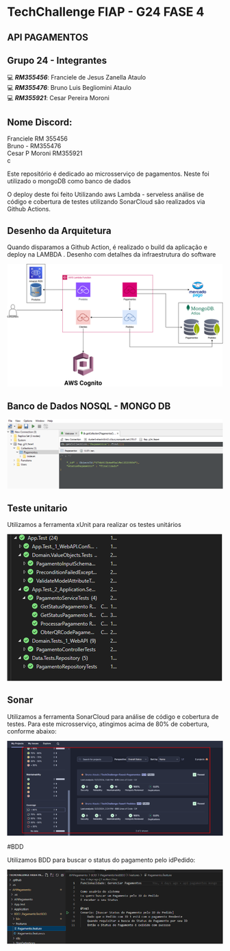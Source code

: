 # TechChallenge FIAP - G24 FASE 4

## API PAGAMENTOS


## Grupo 24 - Integrantes
💻 *<b>RM355456</b>*: Franciele de Jesus Zanella Ataulo </br>
💻 *<b>RM355476</b>*: Bruno Luis Begliomini Ataulo </br>
💻 *<b>RM355921</b>*: Cesar Pereira Moroni </br>


## Nome Discord:
Franciele RM 355456</br>
Bruno - RM355476</br>
Cesar P Moroni RM355921</br>c


Este repositório é dedicado ao microsserviço de pagamentos. Neste foi utilizado o mongoDB como banco de dados

O deploy deste foi feito Utilizando aws Lambda - serveless análise de código e cobertura de testes utilizando SonarCloud são realizados via Github Actions.

## Desenho da Arquitetura

Quando disparamos a Github Action, é realizado o build da aplicação e deploy na LAMBDA . Desenho com detalhes da infraestrutura do software

![image](assets/arquitetura.png)


## Banco de Dados NOSQL -  MONGO DB
![image1](assets/image1.png)


## Teste unitario

Utilizamos a ferramenta xUnit para realizar os testes unitários

![image2](assets/pag1.png)


## Sonar

Utilizamos a ferramenta SonarCloud para análise de código e cobertura de testes. Para este microsserviço, atingimos acima de 80% de cobertura, conforme abaixo:

![image3](assets/cobertura.png)


#BDD

Utilizamos BDD para buscar o status do pagamento pelo idPedido:

![image4](assets/bdd.png)